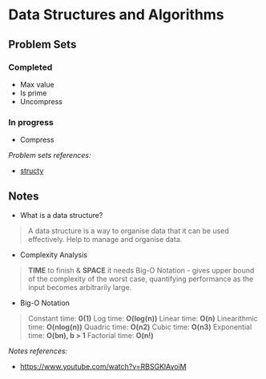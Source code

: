 # Data Structures and Algorithms

## Problem Sets

### Completed
- Max value
- Is prime 
- Uncompress

### In progress
- Compress

*Problem sets references:*
- [structy](https://structy.net/) 


## Notes
- What is a data structure?
> A data structure is a way to organise data that it can be used effectively.
> Help to manage and organise data.

- Complexity Analysis
> **TIME** to finish & **SPACE** it needs
> Big-O Notation - gives upper bound of the complexity of the worst case, quantifying performance as the input becomes arbitrarily large.

- Big-O Notation
> Constant time: **0(1)**
> Log time: **O(log(n))**
> Linear time: **O(n)**
> Linearithmic time: **O(nlog(n))**
> Quadric time: **O(n2)**
> Cubic time: **O(n3)**
> Exponential time: **O(bn), b > 1**
> Factorial time: **O(n!)**

*Notes references:*
- https://www.youtube.com/watch?v=RBSGKlAvoiM
